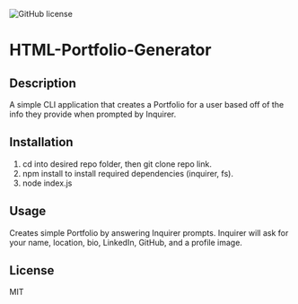 ![GitHub license](https://img.shields.io/badge/license-MIT-Black.svg)

# HTML-Portfolio-Generator

## Description
A simple CLI application that creates a Portfolio for a user based off of the info they provide when prompted by Inquirer.

## Installation
1. cd into desired repo folder, then git clone repo link.
2. npm install to install required dependencies (inquirer, fs).
3. node index.js

## Usage
Creates simple Portfolio by answering Inquirer prompts. Inquirer will ask for your name, location, bio, LinkedIn, GitHub, and a profile image.

## License
MIT
